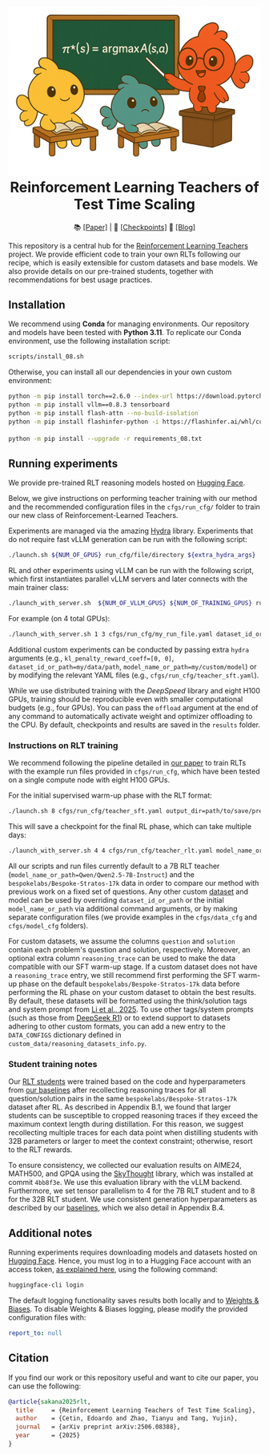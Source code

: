 <h1 align="center">
  <a href="https://github.com/SakanaAI/RLT/">
<img src="figures/logo_transparent.png" width="600" /></a><br>
<b>Reinforcement Learning Teachers of Test Time Scaling</b><br>
</h1>

<p align="center">
  📚 <a href="https://arxiv.org/abs/2506.08388">[Paper]</a> |
  🤗 <a href="https://huggingface.co/collections/SakanaAI/reinforcement-learning-teachers-6853ed251c99aa3da2228ada">[Checkpoints]</a>
  🐠 <a href="https://sakana.ai/blog/rlt">[Blog]</a>
</p>


This repository is a central hub for the [Reinforcement Learning Teachers](https://arxiv.org/abs/2506.08388) project. We provide efficient code to train your own RLTs following our recipe, which is easily extensible for custom datasets and base models. We also provide details on our pre-trained students, together with recommendations for best usage practices.

## Installation

We recommend using **Conda** for managing environments. Our repository and models have been tested with **Python 3.11**. To replicate our Conda environment, use the following installation script:

```sh
scripts/install_08.sh
```

Otherwise, you can install all our dependencies in your own custom environment:

```sh
python -m pip install torch==2.6.0 --index-url https://download.pytorch.org/whl/cu124
python -m pip install vllm==0.8.3 tensorboard
python -m pip install flash-attn --no-build-isolation
python -m pip install flashinfer-python -i https://flashinfer.ai/whl/cu124/torch2.6/

python -m pip install --upgrade -r requirements_08.txt
```

## Running experiments

We provide pre-trained RLT reasoning models hosted on [Hugging Face](https://huggingface.co/collections/SakanaAI/reinforcement-learning-teachers-6853ed251c99aa3da2228ada).

Below, we give instructions on performing teacher training with our method and the recommended configuration files in the `cfgs/run_cfg/` folder to train our new class of Reinforcement-Learned Teachers.

Experiments are managed via the amazing [Hydra](https://hydra.cc/) library. Experiments that do not require fast vLLM generation can be run with the following script:

```sh
./launch.sh ${NUM_OF_GPUS} run_cfg/file/directory ${extra_hydra_args}
```

RL and other experiments using vLLM can be run with the following script, which first instantiates parallel vLLM servers and later connects with the main trainer class:

```sh
./launch_with_server.sh  ${NUM_OF_VLLM_GPUS} ${NUM_OF_TRAINING_GPUS} run_cfg/file/directory ${extra_hydra_args}
```

For example (on 4 total GPUs):

```sh
./launch_with_server.sh 1 3 cfgs/run_cfg/my_run_file.yaml dataset_id_or_path=my/data/path learning_rate=0.0001 ...
```

Additional custom experiments can be conducted by passing extra `hydra` arguments (e.g., `kl_penalty_reward_coeff=[0, 0]`, `dataset_id_or_path=my/data/path`, `model_name_or_path=my/custom/model`) or by modifying the relevant YAML files (e.g., `cfgs/run_cfg/teacher_sft.yaml`).

While we use distributed training with the *DeepSpeed* library and eight H100 GPUs, training should be reproducible even with smaller computational budgets (e.g., four GPUs). You can pass the `offload` argument at the end of any command to automatically activate weight and optimizer offloading to the CPU. By default, checkpoints and results are saved in the `results` folder.

### Instructions on RLT training

We recommend following the pipeline detailed in [our paper](https://arxiv.org/abs/2506.08388) to train RLTs with the example run files provided in `cfgs/run_cfg`, which have been tested on a single compute node with eight H100 GPUs.

For the initial supervised warm-up phase with the RLT format:

```sh
./launch.sh 8 cfgs/run_cfg/teacher_sft.yaml output_dir=path/to/save/pre_rl_model ${extra_hydra_args}
```

This will save a checkpoint for the final RL phase, which can take multiple days:

```sh
./launch_with_server.sh 4 4 cfgs/run_cfg/teacher_rlt.yaml model_name_or_path=path/of/saved/pre_rl_model results_dir=path/to/save/rlt_model ${extra_hydra_args}
```

All our scripts and run files currently default to a 7B RLT teacher (`model_name_or_path=Qwen/Qwen2.5-7B-Instruct`) and the `bespokelabs/Bespoke-Stratos-17k` data in order to compare our method with previous work on a fixed set of questions. Any other custom [dataset](https://huggingface.co/docs/datasets/index) and model can be used by overriding `dataset_id_or_path` or the initial `model_name_or_path` via additional command arguments, or by making separate configuration files (we provide examples in the `cfgs/data_cfg` and `cfgs/model_cfg` folders).

For custom datasets, we assume the columns `question` and `solution` contain each problem's question and solution, respectively. Moreover, an optional extra column `reasoning_trace` can be used to make the data compatible with our SFT warm-up stage. If a custom dataset does not have a `reasoning_trace` entry, we still recommend first performing the SFT warm-up phase on the default `bespokelabs/Bespoke-Stratos-17k` data before performing the RL phase on your custom dataset to obtain the best results. By default, these datasets will be formatted using the think/solution tags and system prompt from [Li et al., 2025](https://arxiv.org/abs/2502.07374). To use other tags/system prompts (such as those from [DeepSeek R1](https://github.com/deepseek-ai/DeepSeek-R1/blob/main/DeepSeek_R1.pdf)) or to extend support to datasets adhering to other custom formats, you can add a new entry to the `DATA_CONFIGS` dictionary defined in `custom_data/reasoning_datasets_info.py`.

### Student training notes

Our [RLT students](https://huggingface.co/collections/SakanaAI/reinforcement-learning-teachers-6853ed251c99aa3da2228ada) were trained based on the code and hyperparameters from [our baselines](https://github.com/NovaSky-AI/SkyThought/tree/main/skythought/train) after recollecting reasoning traces for all question/solution pairs in the same `bespokelabs/Bespoke-Stratos-17k` dataset after RL. As described in Appendix B.1, we found that larger students can be susceptible to cropped reasoning traces if they exceed the maximum context length during distillation. For this reason, we suggest recollecting multiple traces for each data point when distilling students with 32B parameters or larger to meet the context constraint; otherwise, resort to the RLT rewards.

To ensure consistency, we collected our evaluation results on AIME24, MATH500, and GPQA using the [SkyThought](https://github.com/NovaSky-AI/SkyThought) library, which was installed at commit `4bb8f3e`. We use this evaluation library with the vLLM backend. Furthermore, we set tensor parallelism to 4 for the 7B RLT student and to 8 for the 32B RLT student. We use consistent generation hyperparameters as described by our [baselines](https://github.com/NovaSky-AI/SkyThought), which we also detail in Appendix B.4.

## Additional notes

Running experiments requires downloading models and datasets hosted on [Hugging Face](https://huggingface.co/). Hence, you must log in to a Hugging Face account with an access token, [as explained here](https://huggingface.co/docs/hub/security-tokens), using the following command:

```sh
huggingface-cli login
```

The default logging functionality saves results both locally and to [Weights & Biases](https://wandb.ai/). To disable Weights & Biases logging, please modify the provided configuration files with:

```yaml
report_to: null
```

## Citation

If you find our work or this repository useful and want to cite our paper, you can use the following:

```bibtex
@article{sakana2025rlt,
  title     = {Reinforcement Learning Teachers of Test Time Scaling},
  author    = {Cetin, Edoardo and Zhao, Tianyu and Tang, Yujin},
  journal   = {arXiv preprint arXiv:2506.08388},
  year      = {2025}
}
```
